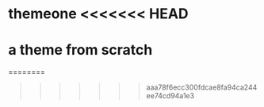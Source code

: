 themeone
<<<<<<< HEAD
========

a theme from scratch
=======
========
>>>>>>> aaa78f6ecc300fdcae8fa94ca244ee74cd94a1e3
